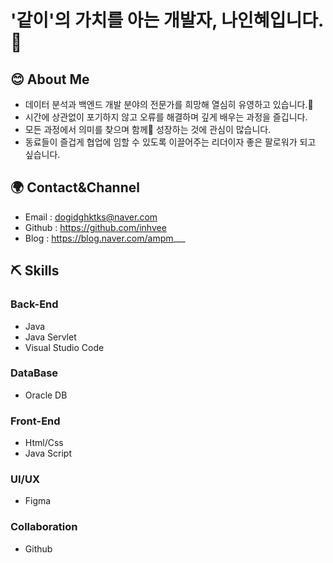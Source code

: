 # '같이'의 가치를 아는 개발자, 나인혜입니다. 👋

## 😊 About Me
- 데이터 분석과 백엔드 개발 분야의 전문가를 희망해 열심히 유영하고 있습니다.🐠
- 시간에 상관없이 포기하지 않고 오류를 해결하며 깊게 배우는 과정을 즐깁니다.
- 모든 과정에서 의미를 찾으며 함께👯 성장하는 것에 관심이 많습니다.
- 동료들이 즐겁게 협업에 임할 수 있도록 이끌어주는 리더이자 좋은 팔로워가 되고 싶습니다.
  
## 🌍 Contact&Channel
- Email : dogidghktks@naver.com
- Github : https://github.com/inhvee
- Blog : https://blog.naver.com/ampm___

## ⛏️ Skills 
### Back-End
- Java
- Java Servlet
- Visual Studio Code

### DataBase
- Oracle DB

### Front-End
- Html/Css
- Java Script 

### UI/UX
- Figma
  
### Collaboration
- Github
